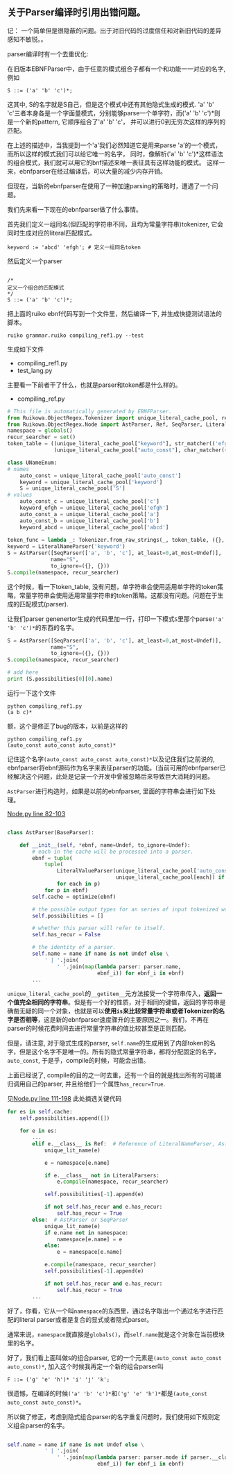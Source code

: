 
## 关于Parser编译时引用出错问题。

记： 一个简单但是很隐蔽的问题。出于对旧代码的过度信任和对新旧代码的差异感知不敏锐。。

parser编译时有一个去重优化:

在旧版本EBNFParser中，由于任意的模式组合子都有一个和功能一一对应的名字,例如

```bnf
S ::= ('a' 'b' 'c')*;
```

这其中, S的名字就是S自己，但是这个模式中还有其他隐式生成的模式.
'a' 'b' 'c'三者本身各是一个字面量模式，分别能够parse一个单字符，而('a' 'b' 'c')*则是一个新的pattern, 它顺序组合了'a' 'b' 'c'，
并可以进行0到无穷次这样的序列的匹配。

在上述的描述中，当我提到一个'a'我们必然知道它是用来parse 'a'的一个模式，而所以这样的模式我们可以给它唯一的名字，
同时，像解析('a' 'b' 'c')*这样语法的组合模式，我们就可以用它的bnf描述来唯一表征具有这样功能的模式。
这样一来，ebnfparser在经过编译后，可以大量的减少内存开销。

但现在，当新的ebnfparser在使用了一种加速parsing的策略时，遭遇了一个问题。

我们先来看一下现在的ebnfparser做了什么事情。

首先我们定义一组同名(但匹配的字符串不同，且均为常量字符串)tokenizer, 它会同时生成对应的literal匹配模式。

```bnf
keyword := 'abcd' 'efgh'; # 定义一组同名token
```

然后定义一个parser
```bnf

/*
定义一个组合的匹配模式
*/
S ::= ('a' 'b' 'c')*; 
```
把上面的ruiko ebnf代码写到一个文件里，然后编译一下, 并生成快捷测试语法的脚本。

```shell
ruiko grammar.ruiko compiling_ref1.py --test
```

生成如下文件

- compiling_ref1.py
- test_lang.py

主要看一下前者干了什么，也就是parser和token都是什么样的。

- compiling_ref.py
```python
# This file is automatically generated by EBNFParser.
from Ruikowa.ObjectRegex.Tokenizer import unique_literal_cache_pool, regex_matcher, char_matcher, str_matcher, Tokenizer
from Ruikowa.ObjectRegex.Node import AstParser, Ref, SeqParser, LiteralValueParser, LiteralNameParser, Undef
namespace = globals()
recur_searcher = set()
token_table = ((unique_literal_cache_pool["keyword"], str_matcher(('efgh', 'abcd'))),
               (unique_literal_cache_pool["auto_const"], char_matcher(('c', 'b', 'a'))))

class UNameEnum:
# names
    auto_const = unique_literal_cache_pool['auto_const']
    keyword = unique_literal_cache_pool['keyword']
    S = unique_literal_cache_pool['S']
# values
    auto_const_c = unique_literal_cache_pool['c']
    keyword_efgh = unique_literal_cache_pool['efgh']
    auto_const_a = unique_literal_cache_pool['a']
    auto_const_b = unique_literal_cache_pool['b']
    keyword_abcd = unique_literal_cache_pool['abcd']
        
token_func = lambda _: Tokenizer.from_raw_strings(_, token_table, ({}, {}))
keyword = LiteralNameParser('keyword')
S = AstParser([SeqParser(['a', 'b', 'c'], at_least=0,at_most=Undef)],
              name="S",
              to_ignore=({}, {}))
S.compile(namespace, recur_searcher)
```

这个时候，看一下token_table, 没有问题，单字符串会使用适用单字符的token策略，常量字符串会使用适用常量字符串的token策略。这都没有问题。问题在于生成的匹配模式(parser).

让我们parser genenertor生成的代码里加一行，打印一下模式`S`里那个parse`('a' 'b' 'c')*`的东西的名字。
```python
S = AstParser([SeqParser(['a', 'b', 'c'], at_least=0,at_most=Undef)],
              name="S",
              to_ignore=({}, {}))
S.compile(namespace, recur_searcher)

# add here
print (S.possibilities[0][0].name)
```

运行一下这个文件

```shell
python compiling_ref1.py
(a b c)*
```

额，这个是修正了bug的版本，以前是这样的

```shell
python compiling_ref1.py
(auto_const auto_const auto_const)*
```

记住这个名字`(auto_const auto_const auto_const)*`以及记住我们之前说的, ebnfparser将ebnf源码作为名字来表征parser的功能。(当前可用的ebnfparser已经解决这个问题，此处是记录一个开发中曾被忽略后来导致巨大消耗的问题。

`AstParser`进行构造时，如果是以前的ebnfparser, 里面的字符串会进行如下处理。

[Node.py line 82-103](https://github.com/thautwarm/EBNFParser/blob/boating-new/Python/Ruikowa/ObjectRegex/Node.py)
```python

class AstParser(BaseParser):

    def __init__(self, *ebnf, name=Undef, to_ignore=Undef):
        # each in the cache will be processed into a parser.
        ebnf = tuple(
            tuple(
                LiteralValueParser(unique_literal_cache_pool['auto_const'],
                                   unique_literal_cache_pool[each]) if isinstance(each, str) else each
                for each in p)
            for p in ebnf)
        self.cache = optimize(ebnf)

        # the possible output types for an series of input tokenized words.
        self.possibilities = []

        # whether this parser will refer to itself.
        self.has_recur = False

        # the identity of a parser.
        self.name = name if name is not Undef else \
            ' | '.join(
                ' '.join(map(lambda parser: parser.name,
                             ebnf_i)) for ebnf_i in ebnf)
        ...

```

`unique_literal_cache_pool`的`__getitem__`元方法接受一个字符串传入，**返回一个值完全相同的字符串**。但是有一个好的性质，对于相同的键值，返回的字符串是确凿无疑的同一个对象，也就是可以**使用`is`来比较常量字符串或者Tokenizer的名字是否相等**，这是新的ebnfparser速度骤升的主要原因之一。我们，不再在parser的时候花费时间去进行常量字符串的值比较甚至是正则匹配。

但是，请注意,  对于隐式生成的parser, `self.name`的生成用到了内部token的名字，但是这个名字不是唯一的。所有的隐式常量字符串，都将分配固定的名字，`auto_const`, 于是乎，compile的时候，可能会出错。

上面已经说了, compile的目的之一时去重，还有一个目的就是找出所有的可能递归调用自己的parser, 并且给他们一个属性`has_recur=True`.



见[Node.py line 111-198](https://github.com/thautwarm/EBNFParser/blob/boating-new/Python/Ruikowa/ObjectRegex/Node.py)
此处摘选关键代码
```python
for es in self.cache:
    self.possibilities.append([])

    for e in es:
        ...
        elif e.__class__ is Ref:  # Reference of LiteralNameParser, AstParser and Seqparser
            unique_lit_name(e)

            e = namespace[e.name]

            if e.__class__ not in LiteralParsers:
                e.compile(namespace, recur_searcher)

            self.possibilities[-1].append(e)

            if not self.has_recur and e.has_recur:
                self.has_recur = True
        else:  # AstParser or SeqParser
            unique_lit_name(e)
            if e.name not in namespace:
                namespace[e.name] = e
            else:
                e = namespace[e.name]

            e.compile(namespace, recur_searcher)
            self.possibilities[-1].append(e)

            if not self.has_recur and e.has_recur:
                self.has_recur = True
        ...
```
好了，你看，它从一个叫`namespace`的东西里，通过名字取出一个通过名字进行匹配的literal parser或者是复合的显式或者隐式parser。  

通常来说，`namespace`就直接是`globals()`，而`self.name`就是这个对象在当前模块里的名字。

好了，我们看上面叫做`S`的组合parser, 它的一个元素是`(auto_const auto_const auto_const)*`, 加入这个时候我再定一个新的组合parser叫

```bnf
F ::= ('g' 'e' 'h')* 'i' 'j' 'k';
```

很遗憾，在编译的时候`('a' 'b' 'c')*`和`('g' 'e' 'h')*`都是`(auto_const auto_const auto_const)*`。

所以做了修正，考虑到隐式组合parser的名字重复问题时，我们使用如下规则定义组合parser的名字。

```python

self.name = name if name is not Undef else \
            ' | '.join(
                ' '.join(map(lambda parser: parser.mode if parser.__class__ is LiteralValueParser else parser.name,
                             ebnf_i)) for ebnf_i in ebnf)

```
